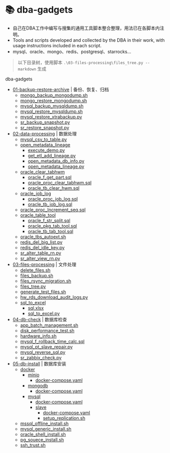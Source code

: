 # 📚 dba-gadgets
- 自己在DBA工作中编写与搜集的通用工具脚本整合整理，用法已在各脚本内注明。
- Tools and scripts developed and collected by the DBA in their work, with usage instructions included in each script.
- mysql、oracle、mongo、redis、postgresql、starrocks...


> 以下目录树，使用脚本 `.\03-files-processing\files_tree.py --markdown` 生成

dba-gadgets
- [01-backup-restore-archive](./01-backup-restore-archive) | 备份、恢复、归档
  - [mongo_backup_mongodump.sh](./01-backup-restore-archive/mongo_backup_mongodump.sh)
  - [mongo_restore_mongodump.sh](./01-backup-restore-archive/mongo_restore_mongodump.sh)
  - [mysql_backup_mysqldump.sh](./01-backup-restore-archive/mysql_backup_mysqldump.sh)
  - [mysql_restore_mysqldump.sh](./01-backup-restore-archive/mysql_restore_mysqldump.sh)
  - [mysql_restore_xtrabackup.py](./01-backup-restore-archive/mysql_restore_xtrabackup.py)
  - [sr_backup_snapshot.py](./01-backup-restore-archive/sr_backup_snapshot.py)
  - [sr_restore_snapshot.py](./01-backup-restore-archive/sr_restore_snapshot.py)
- [02-data-processing](./02-data-processing) | 数据处理
  - [mysql_csv_to_table.py](./02-data-processing/mysql_csv_to_table.py)
  - [open_metadata_lineage](./02-data-processing/open_metadata_lineage)
    - [execute_demo.py](./02-data-processing/open_metadata_lineage/execute_demo.py)
    - [get_etl_add_lineage.py](./02-data-processing/open_metadata_lineage/get_etl_add_lineage.py)
    - [open_metadata_db_info.py](./02-data-processing/open_metadata_lineage/open_metadata_db_info.py)
    - [open_metadata_lineage.py](./02-data-processing/open_metadata_lineage/open_metadata_lineage.py)
  - [oracle_clear_tabhwm](./02-data-processing/oracle_clear_tabhwm)
    - [oracle_f_get_part.sql](./02-data-processing/oracle_clear_tabhwm/oracle_f_get_part.sql)
    - [oracle_proc_clear_tabhwm.sql](./02-data-processing/oracle_clear_tabhwm/oracle_proc_clear_tabhwm.sql)
    - [oracle_tb_clear_hwm.sql](./02-data-processing/oracle_clear_tabhwm/oracle_tb_clear_hwm.sql)
  - [oracle_job_log](./02-data-processing/oracle_job_log)
    - [oracle_proc_job_log.sql](./02-data-processing/oracle_job_log/oracle_proc_job_log.sql)
    - [oracle_tb_job_log.sql](./02-data-processing/oracle_job_log/oracle_tb_job_log.sql)
  - [oracle_proc_Increment_seq.sql](./02-data-processing/oracle_proc_Increment_seq.sql)
  - [oracle_table_tool](./02-data-processing/oracle_table_tool)
    - [oracle_f_str_split.sql](./02-data-processing/oracle_table_tool/oracle_f_str_split.sql)
    - [oracle_pkg_tab_tool.sql](./02-data-processing/oracle_table_tool/oracle_pkg_tab_tool.sql)
    - [oracle_tb_tab_tool.sql](./02-data-processing/oracle_table_tool/oracle_tb_tab_tool.sql)
  - [oracle_tbs_autoext.sh](./02-data-processing/oracle_tbs_autoext.sh)
  - [redis_del_big_list.py](./02-data-processing/redis_del_big_list.py)
  - [redis_del_idle_key.py](./02-data-processing/redis_del_idle_key.py)
  - [sr_alter_table_rn.py](./02-data-processing/sr_alter_table_rn.py)
  - [sr_alter_view_rn.py](./02-data-processing/sr_alter_view_rn.py)
- [03-files-processing](./03-files-processing) | 文件处理
  - [delete_files.sh](./03-files-processing/delete_files.sh)
  - [files_backup.sh](./03-files-processing/files_backup.sh)
  - [files_rsync_migration.sh](./03-files-processing/files_rsync_migration.sh)
  - [files_tree.py](./03-files-processing/files_tree.py)
  - [generate_test_files.sh](./03-files-processing/generate_test_files.sh)
  - [hw_rds_download_audit_logs.py](./03-files-processing/hw_rds_download_audit_logs.py)
  - [sql_to_excel](./03-files-processing/sql_to_excel)
    - [sql.xlsx](./03-files-processing/sql_to_excel/sql.xlsx)
    - [sql_to_excel.py](./03-files-processing/sql_to_excel/sql_to_excel.py)
- [04-db-check](./04-db-check) | 数据库检查
  - [app_batch_management.sh](./04-db-check/app_batch_management.sh)
  - [disk_performance_test.sh](./04-db-check/disk_performance_test.sh)
  - [hardware_info.sh](./04-db-check/hardware_info.sh)
  - [mysql_f_rollback_time_calc.sql](./04-db-check/mysql_f_rollback_time_calc.sql)
  - [mysql_pt_slave_repair.py](./04-db-check/mysql_pt_slave_repair.py)
  - [mysql_reverse_sql.py](./04-db-check/mysql_reverse_sql.py)
  - [sr_zabbix_check.py](./04-db-check/sr_zabbix_check.py)
- [05-db-install](./05-db-install) | 数据库安装
  - [docker](./05-db-install/docker)
    - [minio](./05-db-install/docker/minio)
      - [docker-compose.yaml](./05-db-install/docker/minio/docker-compose.yaml)
    - [mongodb](./05-db-install/docker/mongodb)
      - [docker-compose.yaml](./05-db-install/docker/mongodb/docker-compose.yaml)
    - [mysql](./05-db-install/docker/mysql)
      - [docker-compose.yaml](./05-db-install/docker/mysql/docker-compose.yaml)
      - [slave](./05-db-install/docker/mysql/slave)
        - [docker-compose.yaml](./05-db-install/docker/mysql/slave/docker-compose.yaml)
        - [setup_replication.sh](./05-db-install/docker/mysql/slave/setup_replication.sh)
  - [mssql_offline_install.sh](./05-db-install/mssql_offline_install.sh)
  - [mysql_generic_install.sh](./05-db-install/mysql_generic_install.sh)
  - [oracle_shell_install.sh](./05-db-install/oracle_shell_install.sh)
  - [pg_souece_install.sh](./05-db-install/pg_souece_install.sh)
  - [ssh_trust.sh](./05-db-install/ssh_trust.sh)